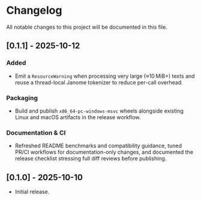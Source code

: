# Changelog

All notable changes to this project will be documented in this file.

## [0.1.1] - 2025-10-12

### Added
- Emit a `ResourceWarning` when processing very large (≈10 MiB+) texts and reuse a
  thread-local Janome tokenizer to reduce per-call overhead.

### Packaging
- Build and publish `x86_64-pc-windows-msvc` wheels alongside existing Linux and
  macOS artifacts in the release workflow.

### Documentation & CI
- Refreshed README benchmarks and compatibility guidance, tuned PR/CI
  workflows for documentation-only changes, and documented the release
  checklist stressing full diff reviews before publishing.

## [0.1.0] - 2025-10-10

- Initial release.
